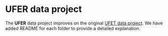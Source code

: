 # UFER data project

The **UFER** data project improves on the original [UFET data project](https://www.cs.utexas.edu/~eunsol/html_pages/open_entity.html). We have added README for each folder to provide a detailed explanation.